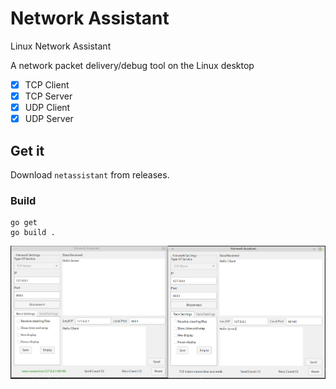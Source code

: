 # Network Assistant

Linux Network Assistant

A network packet delivery/debug tool on the Linux desktop

- [x] TCP Client
- [x] TCP Server
- [x] UDP Client
- [x] UDP Server

## Get it
Download `netassistant` from releases.

### Build
```
go get
go build .
```

![APP](./demo.png)

